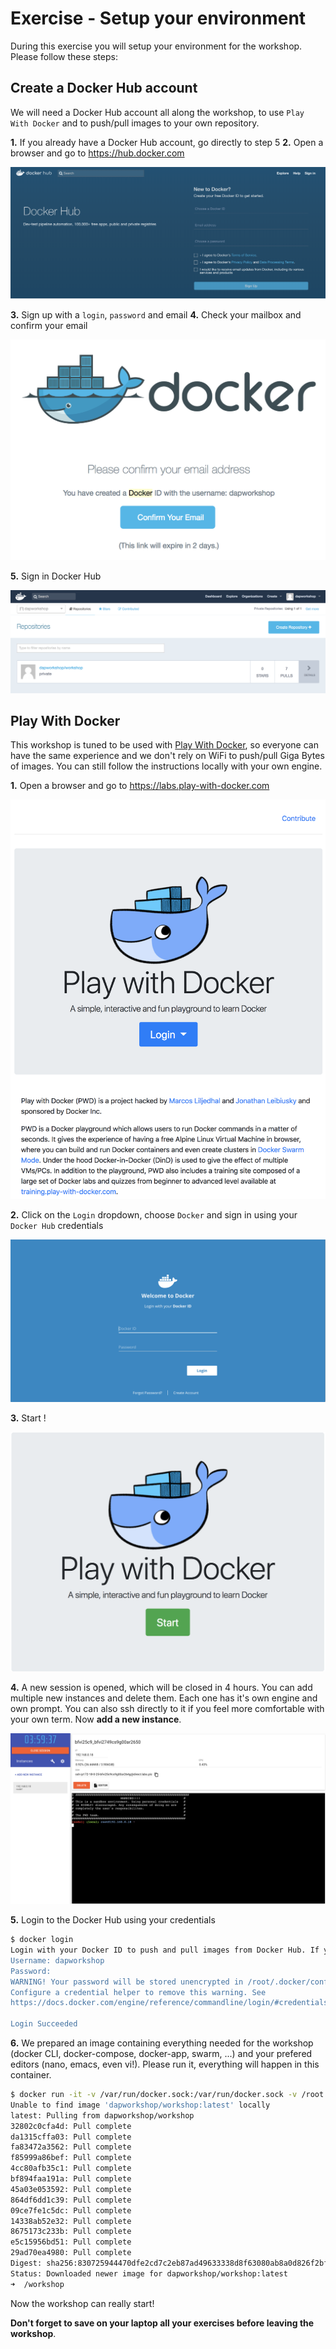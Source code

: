 # Exercise - Setup your environment

During this exercise you will setup your environment for the workshop.
Please follow these steps:

## Create a Docker Hub account

We will need a Docker Hub account all along the workshop, to use `Play With Docker` and to push/pull images to your own repository.

**1.** If you already have a Docker Hub account, go directly to step 5
**2.** Open a browser and go to https://hub.docker.com

![hub login](dockerhub-login.png)

**3.** Sign up with a `login`, `password` and email
**4.** Check your mailbox and confirm your email

![hub confirmation](confirmation.png)

**5.** Sign in Docker Hub

![hub sign in](sign-in.png)


## Play With Docker

This workshop is tuned to be used with [Play With Docker](https://labs.play-with-docker.com), so everyone can have the same experience and we don't rely on WiFi to push/pull Giga Bytes of images.
You can still follow the instructions locally with your own engine.

**1.** Open a browser and go to https://labs.play-with-docker.com

![pwd](pwd.png)

**2.** Click on the `Login` dropdown, choose `Docker` and sign in using your `Docker Hub` credentials

![pwd sign in](pwd-login.png)

**3.** Start !

![pwd start](pwd-start.png)

**4.** A new session is opened, which will be closed in 4 hours. You can add multiple new instances and delete them. Each one has it's own engine and own prompt. You can also ssh directly to it if you feel more comfortable with your own term. Now **add a new instance**.

![pwd create instance](pwd-create-instance.png)

**5.** Login to the Docker Hub using your credentials

```sh
$ docker login
Login with your Docker ID to push and pull images from Docker Hub. If you don't have a Docker ID, head over to https://hub.docker.com to create one.
Username: dapworkshop
Password:
WARNING! Your password will be stored unencrypted in /root/.docker/config.json.
Configure a credential helper to remove this warning. See
https://docs.docker.com/engine/reference/commandline/login/#credentials-store

Login Succeeded
```

**6.** We prepared an image containing everything needed for the workshop (docker CLI, docker-compose, docker-app, swarm, ...) and your prefered editors (nano, emacs, even vi!). Please run it, everything will happen in this container. 

```sh
$ docker run -it -v /var/run/docker.sock:/var/run/docker.sock -v /root:/workshop dapworkshop/workshop
Unable to find image 'dapworkshop/workshop:latest' locally
latest: Pulling from dapworkshop/workshop
32802c0cfa4d: Pull complete
da1315cffa03: Pull complete
fa83472a3562: Pull complete
f85999a86bef: Pull complete
4cc80afb35c1: Pull complete
bf894faa191a: Pull complete
45a03e053592: Pull complete
864df6dd1c39: Pull complete
09ce7fe1c5dc: Pull complete
14338ab52e32: Pull complete
8675173c233b: Pull complete
e5c15956bd51: Pull complete
29ad70ea4980: Pull complete
Digest: sha256:830725944470dfe2cd7c2eb87ad49633338d8f63080ab8a0d826f2bfa1ce6d72
Status: Downloaded newer image for dapworkshop/workshop:latest
➜  /workshop
```

Now the workshop can really start!

**Don't forget to save on your laptop all your exercises before leaving the workshop**.
